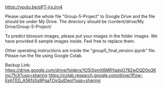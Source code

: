 https://youtu.be/pPT-jrxJrn4

Please upload the whole file "Group-5-Project" to Google Drive and the file should be under My Drive.
The directory should be /content/drive/My Drive/Group-5-Project/

To predict blossom images, please put your images in the folder images. 
We have provided 6 sample images inside. Feel free to replace them.

Other operating instructions are inside the "group5_final_version.ipynb" file. Please run the file using Google Colab.

Backup Link:
https://drive.google.com/drive/folders/1O5I3smX6MRYadqO782wDQD0g3Kmc7fcX?usp=sharing
https://colab.research.google.com/drive/1Pzw-EphTED_A5Kfs5s8PqaTOvQulDeol?usp=sharing
